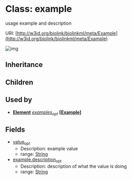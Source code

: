 # Class: example


usage example and description

URI: [http://w3id.org/biolink/biolinkml/meta/Example](http://w3id.org/biolink/biolinkml/meta/Example)

![img](http://yuml.me/diagram/nofunky;dir:TB/class/\[Element]++-%20examples%20*>\[Example|value:string%20%3F;description:string%20%3F])
## Inheritance

## Children

## Used by

 *  **[Element](Element.md)** *[examples](examples.md)<sub>opt</sub>*  **[[Example](Example.md)]**
## Fields

 * [value](value.md)<sub>opt</sub>
    * Description: example value
    * range: [String](String.md)
 * [example.description](value_description.md)<sub>opt</sub>
    * Description: description of what the value is doing
    * range: [String](String.md)
